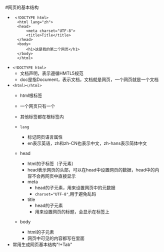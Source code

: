 #网页的基本结构
- ```
   <!DOCTYPE html>
    <html lang="zh">
    <head>
        <meta charset="UTF-8">
        <title>Title</title>
    </head>
    <body>
        <h1>这是我的第二个网页</h1>
    </body>
    </html>
    ```
- `<!DOCTYPE html>`
  - 文档声明，表示遵循HMTL5规范
  - doc是指Document，表示文档，文档就是网页，一个网页就是一个文档
- `<html></html>`
  - html根标签
  - 一个网页只有一个
  - 其他标签都在根标签内
  - `lang`
    - 标记网页语言属性
    - en表示英语，zh和zh-CN也表示中文，zh-hans表示简体中文

  - head
    - html的子标签（子元素）
    - head表示网页的头部，可以在head中设置网页的数据，head中的内容不会再网页中直接显示
    - meta
      - head的子元素，用来设置网页中的元数据 
      - `charset="UTF-8"`,用于避免乱码
    - title
        - head的子元素
        - 用来设置网页的标题，会显示在标签上
  - body
    - html的子元素
    - 网页中可见的内容都写在里面
- 常用生成网页基本结构"!+Tab"